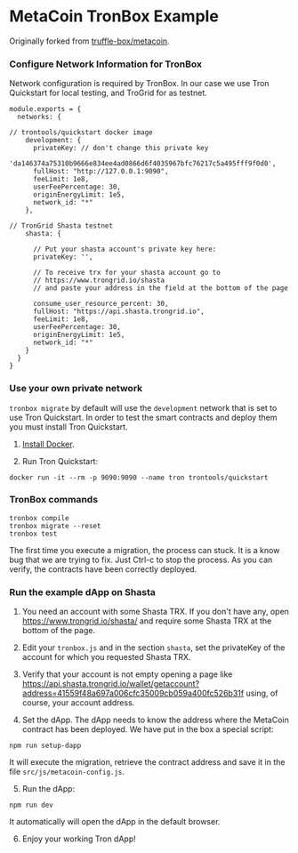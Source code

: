 # MetaCoin TronBox Example
Originally forked from [truffle-box/metacoin](https://github.com/truffle-box/metacoin-box).

### Configure Network Information for TronBox

Network configuration is required by TronBox.
In our case we use Tron Quickstart for local testing, and TroGrid for as testnet.

```
module.exports = {
  networks: {

// trontools/quickstart docker image
    development: {
      privateKey: // don't change this private key
      'da146374a75310b9666e834ee4ad0866d6f4035967bfc76217c5a495fff9f0d0',
      fullHost: "http://127.0.0.1:9090",
      feeLimit: 1e8,
      userFeePercentage: 30,
      originEnergyLimit: 1e5,
      network_id: "*"
    },

// TronGrid Shasta testnet
    shasta: {

      // Put your shasta account's private key here:
      privateKey: '',

      // To receive trx for your shasta account go to
      // https://www.trongrid.io/shasta
      // and paste your address in the field at the bottom of the page

      consume_user_resource_percent: 30,
      fullHost: "https://api.shasta.trongrid.io",
      feeLimit: 1e8,
      userFeePercentage: 30,
      originEnergyLimit: 1e5,
      network_id: "*"
    }
  }
}
```

### Use your own private network

`tronbox migrate` by default will use the `development` network that is set to use Tron Quickstart. In order to test the smart contracts and deploy them you must install Tron Quickstart.

1. [Install Docker](https://docs.docker.com/install/).

2. Run Tron Quickstart:
```
docker run -it --rm -p 9090:9090 --name tron trontools/quickstart
```

### TronBox commands
```
tronbox compile
tronbox migrate --reset
tronbox test
```

The first time you execute a migration, the process can stuck. It is a know bug that we are trying to fix. Just Ctrl-c to stop the process. As you can verify, the contracts have been correctly deployed.

### Run the example dApp on Shasta

1. You need an account with some Shasta TRX. If you don't have any, open https://www.trongrid.io/shasta/ and require some Shasta TRX at the bottom of the page.

2. Edit your `tronbox.js` and in the section `shasta`, set the privateKey of the account for which you requested Shasta TRX.

3. Verify that your account is not empty opening a page like https://api.shasta.trongrid.io/wallet/getaccount?address=41559f48a697a006cfc35009cb059a400fc526b31f  using, of course, your account address.

4. Set the dApp. The dApp needs to know the address where the MetaCoin contract has been deployed. We have put in the box a special script:

```
npm run setup-dapp
```

It will execute the migration, retrieve the contract address and save it in the file `src/js/metacoin-config.js`.

5. Run the dApp:

```
npm run dev
```
It automatically will open the dApp in the default browser.


6. Enjoy your working Tron dApp!



